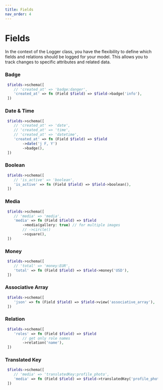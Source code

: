 ```yaml
---
title: Fields
nav_order: 4
---
```


# Fields

In the context of the Logger class, you have the flexibility to define which fields and relations should be logged for your model. This allows you to track changes to specific attributes and related data.


### Badge

```php
 $fields->schema([
    // 'created_at' => 'badge:danger',
    'created_at' => fn (Field $field) => $field->badge('info'),
 ])
```


### Date & Time

```php
 $fields->schema([
    // 'created_at' => 'date',
    // 'created_at' => 'time',
    // 'created_at' => 'datetime',
    'created_at' => fn (Field $field) => $field
        ->date('j F, Y')
        ->badge(),
 ])
```


### Boolean

```php
 $fields->schema([
    // 'is_active' => 'boolean',
    'is_active' => fn (Field $field) => $field->boolean(),
 ])
```


### Media

```php
 $fields->schema([
    // 'media' => 'media',
    'media' => fn (Field $field) => $field
        ->media(gallery: true) // for multiple images
        // ->circle()
        ->square(),
 ])
```


### Money

```php
 $fields->schema([
    // 'total' => 'money:EUR',
    'total' => fn (Field $field) => $field->money('USD'),
 ])
```


### Associative Array

```php
 $fields->schema([
    'json' => fn (Field $field) => $field->view('associative_array'),
 ])
```


### Relation

```php
 $fields->schema([
    'roles' => fn (Field $field) => $field
        // get only role names
        ->relation('name'),
 ])
```

### Translated Key

```php
 $fields->schema([
    // 'media' => 'translatedKey:profile_photo',
    'media' => fn (Field $field) => $field->translatedKey('profile_photo'),
 ])
```


